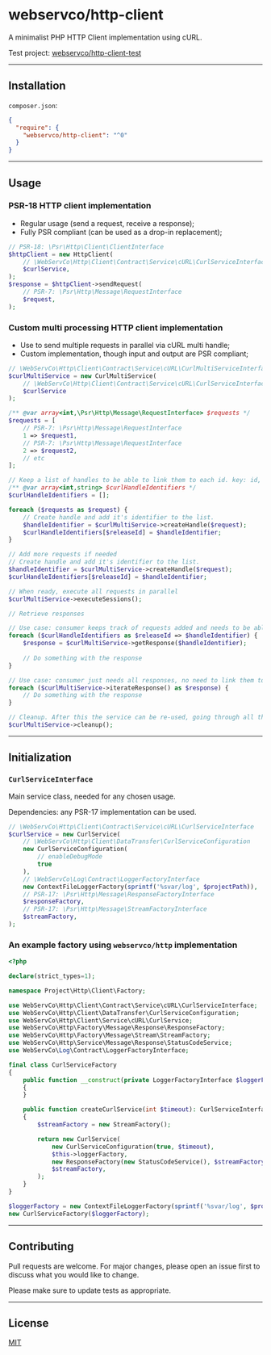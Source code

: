 # webservco/http-client

A minimalist PHP HTTP Client implementation using cURL.

Test project: [webservco/http-client-test](https://github.com/webservco/http-client-test)

---

## Installation

`composer.json`:

```json
{
  "require": {
    "webservco/http-client": "^0"  
  }
}
```

---

## Usage 

### PSR-18 HTTP client implementation

- Regular usage (send a request, receive a response);
- Fully PSR compliant (can be used as a drop-in replacement);

```php
// PSR-18: \Psr\Http\Client\ClientInterface
$httpClient = new HttpClient(
    // \WebServCo\Http\Client\Contract\Service\cURL\CurlServiceInterface
    $curlService,
);
$response = $httpClient->sendRequest(
    // PSR-7: \Psr\Http\Message\RequestInterface
    $request,
);
```

### Custom multi processing HTTP client implementation

- Use to send multiple requests in parallel via cURL multi handle;
- Custom implementation, though input and output are PSR compliant;

```php
// \WebServCo\Http\Client\Contract\Service\cURL\CurlMultiServiceInterface
$curlMultiService = new CurlMultiService(
    // \WebServCo\Http\Client\Contract\Service\cURL\CurlServiceInterface
    $curlService
);

/** @var array<int,\Psr\Http\Message\RequestInterface> $requests */
$requests = [
    // PSR-7: \Psr\Http\Message\RequestInterface
    1 => $request1,
    // PSR-7: \Psr\Http\Message\RequestInterface
    2 => $request2,
    // etc
];

// Keep a list of handles to be able to link them to each id. key: id, value: handle identifier.
/** @var array<int,string> $curlHandleIdentifiers */
$curlHandleIdentifiers = [];

foreach ($requests as $request) {
    // Create handle and add it's identifier to the list.
    $handleIdentifier = $curlMultiService->createHandle($request);
    $curlHandleIdentifiers[$releaseId] = $handleIdentifier;
}

// Add more requests if needed
// Create handle and add it's identifier to the list.
$handleIdentifier = $curlMultiService->createHandle($request);
$curlHandleIdentifiers[$releaseId] = $handleIdentifier;

// When ready, execute all requests in parallel
$curlMultiService->executeSessions();

// Retrieve responses

// Use case: consumer keeps track of requests added and needs to be able to identify corresponding responses.
foreach ($curlHandleIdentifiers as $releaseId => $handleIdentifier) {
    $response = $curlMultiService->getResponse($handleIdentifier);
    
    // Do something with the response
}

// Use case: consumer just needs all responses, no need to link them to the requests.
foreach ($curlMultiService->iterateResponse() as $response) {
    // Do something with the response
}

// Cleanup. After this the service can be re-used, going through all the steps.
$curlMultiService->cleanup();
```

---

## Initialization

### `CurlServiceInterface`

Main service class, needed for any chosen usage.

Dependencies: any PSR-17 implementation can be used.

```php
// \WebServCo\Http\Client\Contract\Service\cURL\CurlServiceInterface
$curlService = new CurlService(
    // \WebServCo\Http\Client\DataTransfer\CurlServiceConfiguration
    new CurlServiceConfiguration(
        // enableDebugMode
        true
    ),
    // \WebServCo\Log\Contract\LoggerFactoryInterface
    new ContextFileLoggerFactory(sprintf('%svar/log', $projectPath)),
    // PSR-17: \Psr\Http\Message\ResponseFactoryInterface
    $responseFactory,
    // PSR-17: \Psr\Http\Message\StreamFactoryInterface
    $streamFactory,
);
```

### An example factory using `webservco/http` implementation

```php
<?php

declare(strict_types=1);

namespace Project\Http\Client\Factory;

use WebServCo\Http\Client\Contract\Service\cURL\CurlServiceInterface;
use WebServCo\Http\Client\DataTransfer\CurlServiceConfiguration;
use WebServCo\Http\Client\Service\cURL\CurlService;
use WebServCo\Http\Factory\Message\Response\ResponseFactory;
use WebServCo\Http\Factory\Message\Stream\StreamFactory;
use WebServCo\Http\Service\Message\Response\StatusCodeService;
use WebServCo\Log\Contract\LoggerFactoryInterface;

final class CurlServiceFactory
{
    public function __construct(private LoggerFactoryInterface $loggerFactory)
    {
    }

    public function createCurlService(int $timeout): CurlServiceInterface
    {
        $streamFactory = new StreamFactory();

        return new CurlService(
            new CurlServiceConfiguration(true, $timeout),
            $this->loggerFactory,
            new ResponseFactory(new StatusCodeService(), $streamFactory),
            $streamFactory,
        );
    }
}
```

```php
$loggerFactory = new ContextFileLoggerFactory(sprintf('%svar/log', $projectPath));
new CurlServiceFactory($loggerFactory);
```

---

## Contributing

Pull requests are welcome. For major changes, please open an issue first to discuss what you would like to change.

Please make sure to update tests as appropriate.

---

## License

[MIT](https://choosealicense.com/licenses/mit/)
